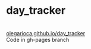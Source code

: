 # day_tracker
<br> <a href="http://olegarioca.github.io/day_tracker/">olegarioca.github.io/day_tracker</a>
<br>Code in gh-pages branch
